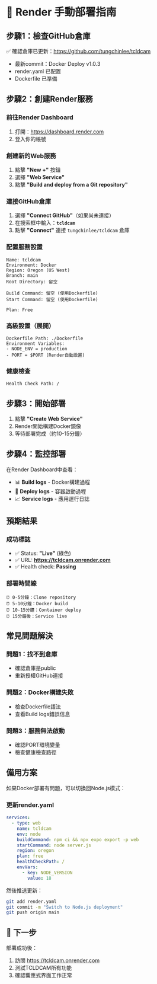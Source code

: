 # 🚀 Render 手動部署指南

## 步驟1：檢查GitHub倉庫
✅ 確認倉庫已更新：https://github.com/tungchinlee/tcldcam
- 最新commit：Docker Deploy v1.0.3
- render.yaml 已配置
- Dockerfile 已準備

## 步驟2：創建Render服務

### 前往Render Dashboard
1. 打開：https://dashboard.render.com
2. 登入你的帳號

### 創建新的Web服務
1. 點擊 **"New +"** 按鈕
2. 選擇 **"Web Service"**
3. 點擊 **"Build and deploy from a Git repository"**

### 連接GitHub倉庫
1. 選擇 **"Connect GitHub"**（如果尚未連接）
2. 在搜索框中輸入：**`tcldcam`**
3. 點擊 **"Connect"** 連接 `tungchinlee/tcldcam` 倉庫

### 配置服務設置
```
Name: tcldcam
Environment: Docker
Region: Oregon (US West)
Branch: main
Root Directory: 留空

Build Command: 留空 (使用Dockerfile)
Start Command: 留空 (使用Dockerfile)

Plan: Free
```

### 高級設置（展開）
```
Dockerfile Path: ./Dockerfile
Environment Variables:
- NODE_ENV = production
- PORT = $PORT (Render自動設置)
```

### 健康檢查
```
Health Check Path: /
```

## 步驟3：開始部署
1. 點擊 **"Create Web Service"**
2. Render開始構建Docker鏡像
3. 等待部署完成（約10-15分鐘）

## 步驟4：監控部署
在Render Dashboard中查看：
- 📊 **Build logs** - Docker構建過程
- 🔄 **Deploy logs** - 容器啟動過程
- 📈 **Service logs** - 應用運行日誌

## 預期結果

### 成功標誌
- ✅ Status: **"Live"** (綠色)
- ✅ URL: **https://tcldcam.onrender.com**
- ✅ Health check: **Passing**

### 部署時間線
```
⏰ 0-5分鐘：Clone repository
⏰ 5-10分鐘：Docker build
⏰ 10-15分鐘：Container deploy
⏰ 15分鐘後：Service live
```

## 常見問題解決

### 問題1：找不到倉庫
- 確認倉庫是public
- 重新授權GitHub連接

### 問題2：Docker構建失敗
- 檢查Dockerfile語法
- 查看Build logs錯誤信息

### 問題3：服務無法啟動
- 確認PORT環境變量
- 檢查健康檢查路徑

## 備用方案

如果Docker部署有問題，可以切換回Node.js模式：

### 更新render.yaml
```yaml
services:
  - type: web
    name: tcldcam
    env: node
    buildCommand: npm ci && npx expo export -p web
    startCommand: node server.js
    region: oregon
    plan: free
    healthCheckPath: /
    envVars:
      - key: NODE_VERSION
        value: 18
```

然後推送更新：
```bash
git add render.yaml
git commit -m "Switch to Node.js deployment"
git push origin main
```

## 🎯 下一步

部署成功後：
1. 訪問 https://tcldcam.onrender.com
2. 測試TCLDCAM所有功能
3. 確認響應式界面工作正常